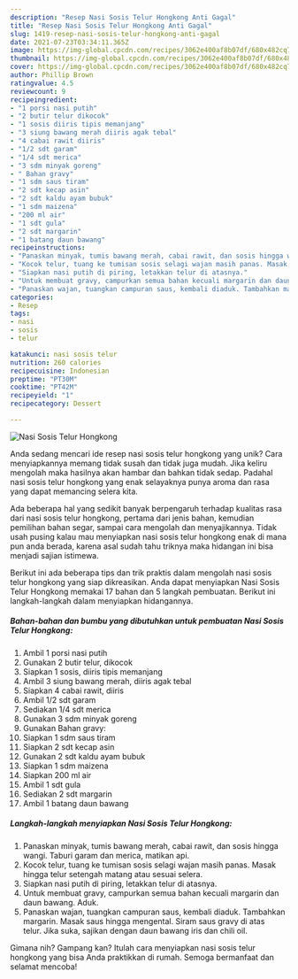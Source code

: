 ```yaml
---
description: "Resep Nasi Sosis Telur Hongkong Anti Gagal"
title: "Resep Nasi Sosis Telur Hongkong Anti Gagal"
slug: 1419-resep-nasi-sosis-telur-hongkong-anti-gagal
date: 2021-07-23T03:34:11.365Z
image: https://img-global.cpcdn.com/recipes/3062e400af8b07df/680x482cq70/nasi-sosis-telur-hongkong-foto-resep-utama.jpg
thumbnail: https://img-global.cpcdn.com/recipes/3062e400af8b07df/680x482cq70/nasi-sosis-telur-hongkong-foto-resep-utama.jpg
cover: https://img-global.cpcdn.com/recipes/3062e400af8b07df/680x482cq70/nasi-sosis-telur-hongkong-foto-resep-utama.jpg
author: Phillip Brown
ratingvalue: 4.5
reviewcount: 9
recipeingredient:
- "1 porsi nasi putih"
- "2 butir telur dikocok"
- "1 sosis diiris tipis memanjang"
- "3 siung bawang merah diiris agak tebal"
- "4 cabai rawit diiris"
- "1/2 sdt garam"
- "1/4 sdt merica"
- "3 sdm minyak goreng"
- " Bahan gravy"
- "1 sdm saus tiram"
- "2 sdt kecap asin"
- "2 sdt kaldu ayam bubuk"
- "1 sdm maizena"
- "200 ml air"
- "1 sdt gula"
- "2 sdt margarin"
- "1 batang daun bawang"
recipeinstructions:
- "Panaskan minyak, tumis bawang merah, cabai rawit, dan sosis hingga wangi. Taburi garam dan merica, matikan api."
- "Kocok telur, tuang ke tumisan sosis selagi wajan masih panas. Masak hingga telur setengah matang atau sesuai selera."
- "Siapkan nasi putih di piring, letakkan telur di atasnya."
- "Untuk membuat gravy, campurkan semua bahan kecuali margarin dan daun bawang. Aduk."
- "Panaskan wajan, tuangkan campuran saus, kembali diaduk. Tambahkan margarin. Masak saus hingga mengental. Siram saus gravy di atas telur. Jika suka, sajikan dengan daun bawang iris dan chili oil."
categories:
- Resep
tags:
- nasi
- sosis
- telur

katakunci: nasi sosis telur 
nutrition: 260 calories
recipecuisine: Indonesian
preptime: "PT30M"
cooktime: "PT42M"
recipeyield: "1"
recipecategory: Dessert

---
```



![Nasi Sosis Telur Hongkong](https://img-global.cpcdn.com/recipes/3062e400af8b07df/680x482cq70/nasi-sosis-telur-hongkong-foto-resep-utama.jpg)

Anda sedang mencari ide resep nasi sosis telur hongkong yang unik? Cara menyiapkannya memang tidak susah dan tidak juga mudah. Jika keliru mengolah maka hasilnya akan hambar dan bahkan tidak sedap. Padahal nasi sosis telur hongkong yang enak selayaknya punya aroma dan rasa yang dapat memancing selera kita.

Ada beberapa hal yang sedikit banyak berpengaruh terhadap kualitas rasa dari nasi sosis telur hongkong, pertama dari jenis bahan, kemudian pemilihan bahan segar, sampai cara mengolah dan menyajikannya. Tidak usah pusing kalau mau menyiapkan nasi sosis telur hongkong enak di mana pun anda berada, karena asal sudah tahu triknya maka hidangan ini bisa menjadi sajian istimewa.




Berikut ini ada beberapa tips dan trik praktis dalam mengolah nasi sosis telur hongkong yang siap dikreasikan. Anda dapat menyiapkan Nasi Sosis Telur Hongkong memakai 17 bahan dan 5 langkah pembuatan. Berikut ini langkah-langkah dalam menyiapkan hidangannya.

<!--inarticleads1-->

##### Bahan-bahan dan bumbu yang dibutuhkan untuk pembuatan Nasi Sosis Telur Hongkong:

1. Ambil 1 porsi nasi putih
1. Gunakan 2 butir telur, dikocok
1. Siapkan 1 sosis, diiris tipis memanjang
1. Ambil 3 siung bawang merah, diiris agak tebal
1. Siapkan 4 cabai rawit, diiris
1. Ambil 1/2 sdt garam
1. Sediakan 1/4 sdt merica
1. Gunakan 3 sdm minyak goreng
1. Gunakan  Bahan gravy:
1. Siapkan 1 sdm saus tiram
1. Siapkan 2 sdt kecap asin
1. Gunakan 2 sdt kaldu ayam bubuk
1. Siapkan 1 sdm maizena
1. Siapkan 200 ml air
1. Ambil 1 sdt gula
1. Sediakan 2 sdt margarin
1. Ambil 1 batang daun bawang




<!--inarticleads2-->

##### Langkah-langkah menyiapkan Nasi Sosis Telur Hongkong:

1. Panaskan minyak, tumis bawang merah, cabai rawit, dan sosis hingga wangi. Taburi garam dan merica, matikan api.
1. Kocok telur, tuang ke tumisan sosis selagi wajan masih panas. Masak hingga telur setengah matang atau sesuai selera.
1. Siapkan nasi putih di piring, letakkan telur di atasnya.
1. Untuk membuat gravy, campurkan semua bahan kecuali margarin dan daun bawang. Aduk.
1. Panaskan wajan, tuangkan campuran saus, kembali diaduk. Tambahkan margarin. Masak saus hingga mengental. Siram saus gravy di atas telur. Jika suka, sajikan dengan daun bawang iris dan chili oil.




Gimana nih? Gampang kan? Itulah cara menyiapkan nasi sosis telur hongkong yang bisa Anda praktikkan di rumah. Semoga bermanfaat dan selamat mencoba!

